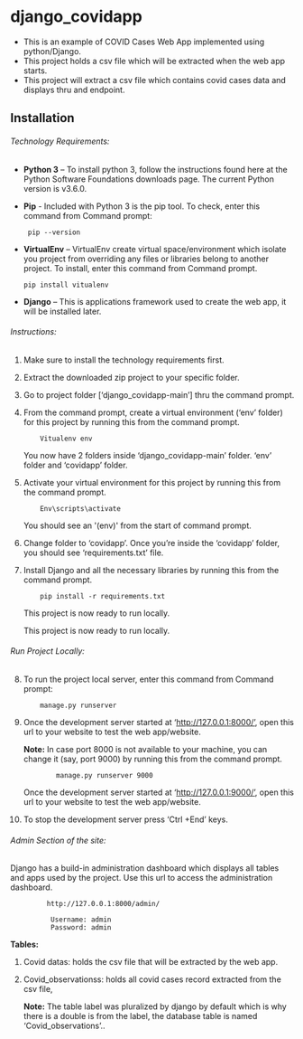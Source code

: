 # django_covidapp

- This is an example of COVID Cases Web App implemented using python/Django.
- This project holds a csv file which will be extracted when the web app starts.
- This project will extract a csv file which contains covid cases data and displays thru and endpoint.


## Installation

###### Technology Requirements:
- **Python 3** – To install python 3, follow the instructions found here at the Python Software Foundations downloads page. The current Python version is v3.6.0.
- **Pip** - Included with Python 3 is the pip tool. To check, enter this command from Command prompt: 
		
       pip --version
       
- **VirtualEnv** – VirtualEnv create virtual space/environment which isolate you project from overriding any files or libraries belong to another project. To install, enter this command from Command prompt.
		
      pip install vitualenv
      
- **Django** – This is applications framework used to create the web app, it will be installed later.

###### Instructions:
1.	Make sure to install the technology requirements first.
2.	Extract the downloaded zip project to your specific folder.
3.	Go to project folder [‘django_covidapp-main’] thru the command prompt.
4.	From the command prompt, create a virtual environment (‘env’ folder) for this project by running this from the command prompt.
      
            Vitualenv env

      You now have 2 folders inside ‘django_covidapp-main’ folder. ‘env’ folder and ‘covidapp’ folder.

5.	Activate your virtual environment for this project by running this from the command prompt.

            Env\scripts\activate
            
      You should see an '(env)' from the start of command prompt.
      
6.	Change folder to ‘covidapp’. Once you’re inside the ‘covidapp’ folder, you should see ‘requirements.txt’ file.
7.	Install Django and all the necessary libraries by running this from the command prompt.

            pip install -r requirements.txt
            
       This project is now ready to run locally.
      
      This project is now ready to run locally.
        
###### Run Project Locally:

8.	To run the project local server, enter this command from Command prompt:

            manage.py runserver
            
9.	Once the development server started at ‘http://127.0.0.1:8000/’, open this url to your website to test the web app/website.

      **Note:** In case port 8000 is not available to your machine, you can change it (say, port 9000) by running this from the command prompt.
	
                manage.py runserver 9000
            
      Once the development server started at ‘http://127.0.0.1:9000/’, open this url to your website to test the web app/website.

10.	To stop the development server press ‘Ctrl +End’ keys.

###### Admin Section of the site:

Django has a build-in administration dashboard which displays all tables and apps used by the project.
Use this url to access the administration dashboard.

             http://127.0.0.1:8000/admin/
          
              Username: admin
              Password: admin

**Tables:**
1.	Covid datas: holds the csv file that will be extracted by the web app.
2.	Covid_observationss: holds all covid cases record extracted from the csv file,

    **Note:** The table label was pluralized by django by default which is why there is a double is from the label, the database table is named ‘Covid_observations’..


